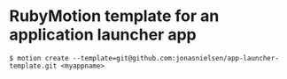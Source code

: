 # RubyMotion template for an application launcher app

`$ motion create --template=git@github.com:jonasnielsen/app-launcher-template.git <myappname>`